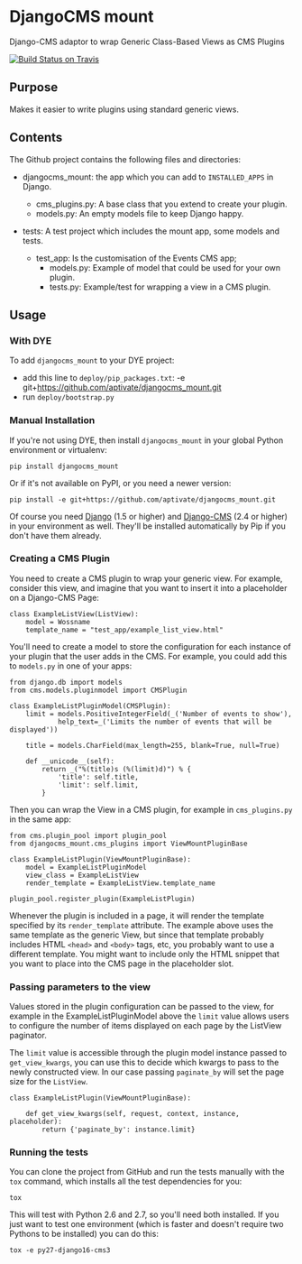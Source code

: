 # DjangoCMS mount

Django-CMS adaptor to wrap Generic Class-Based Views as CMS Plugins

[![Build Status on Travis](https://travis-ci.org/aptivate/djangocms_mount.svg?branch=master)](https://travis-ci.org/aptivate/djangocms_mount)

## Purpose

Makes it easier to write plugins using standard generic views.

## Contents

The Github project contains the following files and directories:

* djangocms_mount: the app which you can add to `INSTALLED_APPS` in Django.
  * cms_plugins.py: A base class that you extend to create your plugin.
  * models.py: An empty models file to keep Django happy.

* tests: A test project which includes the mount app, some models and tests.
  * test_app: Is the customisation of the Events CMS app;
    * models.py: Example of model that could be used for your own plugin.
    * tests.py: Example/test for wrapping a view in a CMS plugin.

## Usage

### With DYE

To add `djangocms_mount` to your DYE project:

* add this line to `deploy/pip_packages.txt`:
    -e git+https://github.com/aptivate/djangocms_mount.git
* run `deploy/bootstrap.py`

### Manual Installation

If you're not using DYE, then install `djangocms_mount` in your global Python
environment or virtualenv:

    pip install djangocms_mount

Or if it's not available on PyPI, or you need a newer version:

    pip install -e git+https://github.com/aptivate/djangocms_mount.git

Of course you need [Django](https://www.djangoproject.com/)
(1.5 or higher) and
[Django-CMS](https://www.django-cms.org/en/) (2.4 or higher) in your
environment as well. They'll be installed automatically by Pip if you don't
have them already.

### Creating a CMS Plugin

You need to create a CMS plugin to wrap your generic view. For example,
consider this view, and imagine that you want to insert it into a placeholder
on a Django-CMS Page:

    class ExampleListView(ListView):
        model = Wossname
        template_name = "test_app/example_list_view.html"

You'll need to create a model to store the configuration for each instance of
your plugin that the user adds in the CMS. For example, you could add this to
`models.py` in one of your apps:

    from django.db import models
    from cms.models.pluginmodel import CMSPlugin

    class ExampleListPluginModel(CMSPlugin):
        limit = models.PositiveIntegerField(_('Number of events to show'),
                help_text=_('Limits the number of events that will be displayed'))

        title = models.CharField(max_length=255, blank=True, null=True)

        def __unicode__(self):
            return _("%(title)s (%(limit)d)") % {
                'title': self.title,
                'limit': self.limit,
            }

Then you can wrap the View in a CMS plugin, for example in `cms_plugins.py` in
the same app:

    from cms.plugin_pool import plugin_pool
    from djangocms_mount.cms_plugins import ViewMountPluginBase

    class ExampleListPlugin(ViewMountPluginBase):
        model = ExampleListPluginModel
        view_class = ExampleListView
        render_template = ExampleListView.template_name

    plugin_pool.register_plugin(ExampleListPlugin)

Whenever the plugin is included in a page, it will render the template
specified by its `render_template` attribute. The example above uses the
same template as the generic View, but since that template probably
includes HTML `<head>` and `<body>` tags, etc, you probably want to use a
different template. You might want to include only the HTML snippet that you
want to place into the CMS page in the placeholder slot.

### Passing parameters to the view

Values stored in the plugin configuration can be passed to the view, for
example in the ExampleListPluginModel above the `limit` value allows users to
configure the number of items displayed on each page by the ListView paginator.

The `limit` value is accessible through the plugin model instance passed to
`get_view_kwargs`, you can use this to decide which kwargs to pass to the newly
constructed view. In our case passing `paginate_by` will set the page size for
the `ListView`.


    class ExampleListPlugin(ViewMountPluginBase):

        def get_view_kwargs(self, request, context, instance, placeholder):
            return {'paginate_by': instance.limit}

### Running the tests

You can clone the project from GitHub and run the tests manually with the
`tox` command, which installs all the test dependencies for you:

    tox

This will test with Python 2.6 and 2.7, so you'll need both installed. If
you just want to test one environment (which is faster and doesn't require
two Pythons to be installed) you can do this:

    tox -e py27-django16-cms3
